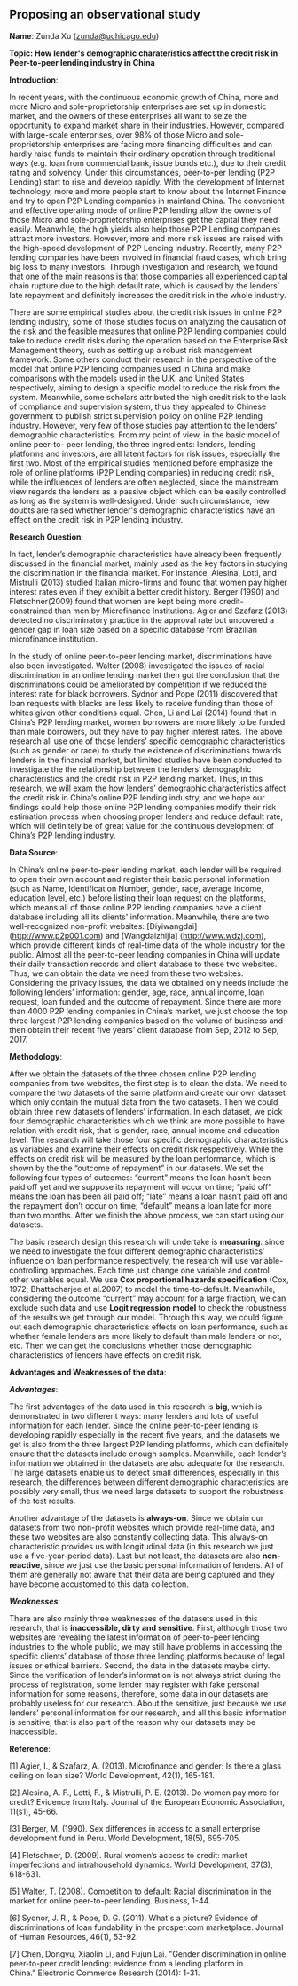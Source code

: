 ## Proposing an observational study

**Name**: Zunda Xu (zunda@uchicago.edu)
	
**Topic: How lender's demographic charateristics affect the credit risk in Peer-to-peer lending industry in China**

**Introduction**:

In recent years, with the continuous economic growth of China, more and more Micro and sole-proprietorship enterprises are set up in domestic market, and the owners of these enterprises all want to seize the opportunity to expand market share in their industries. However, compared with large-scale enterprises, over 98% of those Micro and sole-proprietorship enterprises are facing more financing difficulties and can hardly raise funds to maintain their ordinary operation through traditional ways (e.g. loan from commercial bank, issue bonds etc.), due to their credit rating and solvency. Under this circumstances, peer-to-per lending (P2P Lending) start to rise and develop rapidly. With the development of Internet technology, more and more people start to know about the Internet Finance and try to open P2P Lending companies in mainland China. The convenient and effective operating mode of online P2P lending allow the owners of those Micro and sole-proprietorship enterprises get the capital they need easily. Meanwhile, the high yields also help those P2P Lending companies attract more investors. However, more and more risk issues are raised with the high-speed development of P2P Lending industry. Recently, many P2P lending companies have been involved in financial fraud cases, which bring big loss to many investors. Through investigation and research, we found that one of the main reasons is that those companies all experienced capital chain rupture due to the high default rate, which is caused by the lenders’ late repayment and definitely increases the credit risk in the whole industry.

There are some empirical studies about the credit risk issues in online P2P lending industry, some of those studies focus on analyzing the causation of the risk and the feasible measures that online P2P lending companies could take to reduce credit risks during the operation based on the Enterprise Risk Management theory, such as setting up a robust risk management framework. Some others conduct their research in the perspective of the model that online P2P lending companies used in China and make comparisons with the models used in the U.K. and United States respectively, aiming to design a specific model to reduce the risk from the system. Meanwhile, some scholars attributed the high credit risk to the lack of compliance and supervision system, thus they appealed to Chinese government to publish strict supervision policy on online P2P lending industry. However, very few of those studies pay attention to the lenders’ demographic characteristics. From my point of view, in the basic model of online peer-to- peer lending, the three ingredients: lenders, lending platforms and investors, are all latent factors for risk issues, especially the first two. Most of the empirical studies mentioned before emphasize the role of online platforms (P2P Lending companies) in reducing credit risk, while the influences of lenders are often neglected, since the mainstream view regards the lenders as a passive object which can be easily controlled as long as the system is well-designed. Under such circumstance, new doubts are raised whether lender's demographic characteristics have an effect on the credit risk in P2P lending industry. 
**Research Question**:

In fact, lender’s demographic characteristics have already been frequently discussed in the financial market, mainly used as the key factors in studying the discrimination in the financial market. For instance, Alesina, Lotti, and Mistrulli (2013) studied Italian micro-firms and found that women pay higher interest rates even if they exhibit a better credit history. Berger (1990) and Fletschner(2009) found that women are kept being more credit- constrained than men by Microfinance Institutions. Agier and Szafarz (2013) detected no discriminatory practice in the approval rate but uncovered a gender gap in loan size based on a specific database from Brazilian microfinance institution.In the study of online peer-to-peer lending market, discriminations have also been investigated. Walter (2008) investigated the issues of racial discrimination in an online lending market then got the conclusion that the discriminations could be ameliorated by competition if we reduced the interest rate for black borrowers. Sydnor and Pope (2011) discovered that loan requests with blacks are less likely to receive funding than those of whites given other conditions equal. Chen, Li and Lai (2014) found that in China’s P2P lending market, women borrowers are more likely to be funded than male borrowers, but they have to pay higher interest rates. The above research all use one of those lenders’ specific demographic characteristics (such as gender or race) to study the existence of discriminations towards lenders in the financial market, but limited studies have been conducted to investigate the the relationship between the lenders’ demographic characteristics and the credit risk in P2P lending market. Thus, in this research, we will exam the how lenders’ demographic characteristics affect the credit risk in China’s online P2P lending industry, and we hope our findings could help those online P2P lending companies modify their risk estimation process when choosing proper lenders and reduce default rate, which will definitely be of great value for the continuous development of China’s P2P lending industry.

**Data Source**:

In China’s online peer-to-peer lending market, each lender will be required to open their own account and register their basic personal information (such as Name, Identification Number, gender, race, average income, education level, etc.) before listing their loan request on the platforms, which means all of those online P2P lending companies have a client database including all its clients' information. Meanwhile, there are two well-recognized non-profit websites: [Diyiwangdai] (http://www.p2p001.com) and [Wangdaizhijia] (http://www.wdzj.com), which provide different kinds of real-time data of the whole industry for the public. Almost all the peer-to-peer lending companies in China will update their daily transaction records and client database to these two websites. Thus, we can obtain the data we need from these two websites. Considering the privacy issues, the data we obtained only needs include the following lenders’ information: gender, age, race, annual income, loan request, loan funded and the outcome of repayment. Since there are more than 4000 P2P lending companies  in China’s market, we just choose the top three largest P2P lending companies based on the volume of business and then obtain their recent five years' client database from Sep, 2012 to Sep, 2017.

**Methodology**:

After we obtain the datasets of the three chosen online P2P lending companies from two websites, the first step is to clean the data. We need to compare the two datasets of the same platform and create our own dataset which only contain the mutual data from the two datasets. Then we could obtain three new datasets of lenders’ information. In each dataset, we pick four demographic characteristics which we think are more possible to have relation with credit risk, that is gender, race, annual income and education level.  The research will take those four specific demographic characteristics as variables and examine their effects on credit risk respectively. While the effects on credit risk will be measured by the loan performance, which is shown by the the “outcome of repayment” in our datasets.  We set the following four types of outcomes: “current” means the loan hasn’t been paid off yet and we suppose its repayment will occur on time; “paid off” means the loan has been all paid off; “late” means a loan hasn’t paid off and the repayment don’t occur on time; “default” means a loan late for more than two months. After we finish the above process, we can start using our datasets.The basic research design this research will undertake is **measuring**. since we need to investigate the four different demographic characteristics’ influence on loan performance respectively, the research will use variable-controlling approaches. Each time just change one variable and control other variables equal. We use **Cox proportional hazards specification** (Cox, 1972; Bhattacharjee et al.2007) to model the time-to-default. Meanwhile, considering the outcome “current” may account for a large fraction, we can exclude such data and use **Logit regression model** to check the robustness of the results we get through our model. Through this way, we could figure out each demographic characteristic’s effects on loan performance, such as whether female lenders are more likely to default than male lenders or not, etc. Then we can get the conclusions whether those demographic characteristics of lenders have effects on credit risk. 

**Advantages and Weaknesses of the data**:

***Advantages***:

The first advantages of the data used in this research is **big**, which is demonstrated in two different ways: many lenders and lots of useful information for each lender. Since the online peer-to-peer lending is developing rapidly especially in the recent five years, and the datasets we get is also from the three largest P2P lending platforms, which can definitely ensure that the datasets include enough samples. Meanwhile, each lender’s information we obtained in the datasets are also adequate for the research. The large datasets enable us to detect small differences, especially in this research, the differences between different demographic characteristics are possibly very small, thus we need large datasets to support the robustness of the test results.
Another advantage of the datasets is **always-on**. Since we obtain our datasets from two non-profit websites which provide real-time data, and these two websites are also constantly collecting data. This always-on characteristic provides us with longitudinal data (in this research we just use a five-year-period data). Last but not least, the datasets are also **non-reactive**, since we just use the basic personal information of lenders. All of them are generally not aware that their data are being captured and they have become accustomed to this data collection.

***Weaknesses***:

There are also mainly three weaknesses of the datasets used in this research, that is **inaccessible, dirty and sensitive**. First, although those two websites are revealing the latest information of peer-to-peer lending industries to the whole public, we may still have problems in accessing the specific clients’ database of those three lending platforms because of legal issues or ethical barriers.  Second, the data in the datasets maybe dirty. Since the verification of lender’s information is not always strict during the process of registration, some lender may register with fake personal information for some reasons, therefore, some data in our datasets are probably useless for our research. About the sensitive, just because we use lenders’ personal information for our research, and all this basic information is sensitive, that is also part of the reason why our datasets may be inaccessible.

**Reference**:

[1] Agier, I., & Szafarz, A. (2013). Microfinance and gender: Is there a glass ceiling on loan size?     World Development, 42(1), 165-181. 
[2] Alesina, A. F., Lotti, F., & Mistrulli, P. E. (2013). Do women pay more for credit? Evidence from Italy. Journal of the European Economic Association, 11(s1), 45-66. 
[3] Berger, M. (1990). Sex differences in access to a small enterprise development fund in Peru. World Development, 18(5), 695-705.
[4] Fletschner, D. (2009). Rural women’s access to credit: market imperfections and intrahousehold dynamics. World Development, 37(3), 618-631.
[5] Walter, T. (2008). Competition to default: Racial discrimination in the market for online peer-to-peer lending. Business, 1-44. 
[6] Sydnor, J. R., & Pope, D. G. (2011). What's a picture? Evidence of discriminations of loan fundability in the prosper.com marketplace. Journal of Human Resources, 46(1), 53-92. 
[7] Chen, Dongyu, Xiaolin Li, and Fujun Lai. "Gender discrimination in online peer-to-peer credit lending: evidence from a lending platform in China." Electronic Commerce Research (2014): 1-31.                                       